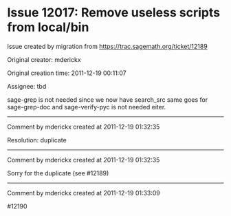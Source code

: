 # Issue 12017: Remove useless scripts from local/bin

Issue created by migration from https://trac.sagemath.org/ticket/12189

Original creator: mderickx

Original creation time: 2011-12-19 00:11:07

Assignee: tbd

sage-grep is not needed since we now have search_src same goes for sage-grep-doc
and sage-verify-pyc is not needed eiter.



---

Comment by mderickx created at 2011-12-19 01:32:35

Resolution: duplicate


---

Comment by mderickx created at 2011-12-19 01:32:35

Sorry for the duplicate (see #12189)


---

Comment by mderickx created at 2011-12-19 01:33:09

#12190
